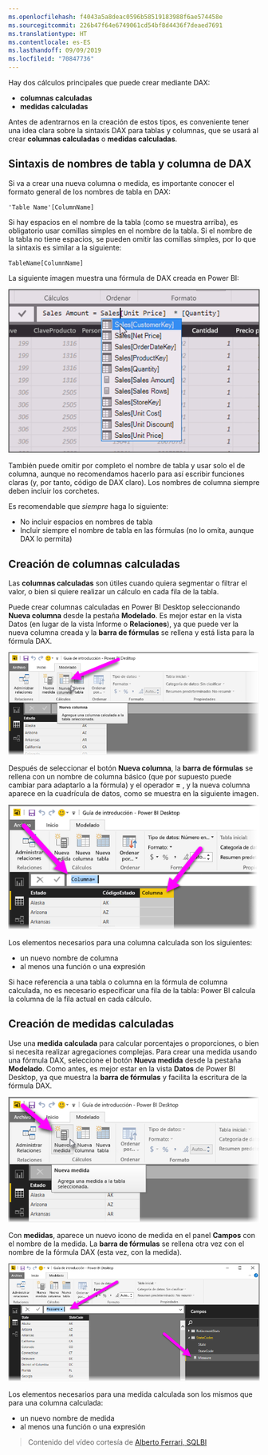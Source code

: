 ```yaml
---
ms.openlocfilehash: f4043a5a8deac0596b58519183988f6ae574458e
ms.sourcegitcommit: 226b47f64e6749061cd54bf8d4436f7deaed7691
ms.translationtype: HT
ms.contentlocale: es-ES
ms.lasthandoff: 09/09/2019
ms.locfileid: "70847736"
---
```

Hay dos cálculos principales que puede crear mediante DAX:

* **columnas calculadas**
* **medidas calculadas**

Antes de adentrarnos en la creación de estos tipos, es conveniente tener una idea clara sobre la sintaxis DAX para tablas y columnas, que se usará al crear **columnas calculadas** o **medidas calculadas**.

## <a name="dax-table-and-column-name-syntax"></a>Sintaxis de nombres de tabla y columna de DAX
Si va a crear una nueva columna o medida, es importante conocer el formato general de los nombres de tabla en DAX:

    'Table Name'[ColumnName]

Si hay espacios en el nombre de la tabla (como se muestra arriba), es obligatorio usar comillas simples en el nombre de la tabla. Si el nombre de la tabla no tiene espacios, se pueden omitir las comillas simples, por lo que la sintaxis es similar a la siguiente:

    TableName[ColumnName]

La siguiente imagen muestra una fórmula de DAX creada en Power BI:

![](media/7-2-dax-calculation-types/dax-calc-types_1.png)

También puede omitir por completo el nombre de tabla y usar solo el de columna, aunque no recomendamos hacerlo para así escribir funciones claras (y, por tanto, código de DAX claro). Los nombres de columna siempre deben incluir los corchetes.

Es recomendable que *siempre* haga lo siguiente:

* No incluir espacios en nombres de tabla
* Incluir siempre el nombre de tabla en las fórmulas (no lo omita, aunque DAX lo permita)

## <a name="creating-calculated-columns"></a>Creación de columnas calculadas
Las **columnas calculadas** son útiles cuando quiera segmentar o filtrar el valor, o bien si quiere realizar un cálculo en cada fila de la tabla.

Puede crear columnas calculadas en Power BI Desktop seleccionando **Nueva columna** desde la pestaña **Modelado**. Es mejor estar en la vista Datos (en lugar de la vista Informe o **Relaciones**), ya que puede ver la nueva columna creada y la **barra de fórmulas** se rellena y está lista para la fórmula DAX.

![](media/7-2-dax-calculation-types/dax-calc-types_2a.png)

Después de seleccionar el botón **Nueva columna**, la **barra de fórmulas** se rellena con un nombre de columna básico (que por supuesto puede cambiar para adaptarlo a la fórmula) y el operador **=** , y la nueva columna aparece en la cuadrícula de datos, como se muestra en la siguiente imagen.

![](media/7-2-dax-calculation-types/dax-calc-types_3.png)

Los elementos necesarios para una columna calculada son los siguientes:

* un nuevo nombre de columna
* al menos una función o una expresión

Si hace referencia a una tabla o columna en la fórmula de columna calculada, no es necesario especificar una fila de la tabla: Power BI calcula la columna de la fila actual en cada cálculo.

## <a name="creating-calculated-measures"></a>Creación de medidas calculadas
Use una **medida calculada** para calcular porcentajes o proporciones, o bien si necesita realizar agregaciones complejas. Para crear una medida usando una fórmula DAX, seleccione el botón **Nueva medida** desde la pestaña **Modelado**. Como antes, es mejor estar en la vista **Datos** de Power BI Desktop, ya que muestra la **barra de fórmulas** y facilita la escritura de la fórmula DAX.

![](media/7-2-dax-calculation-types/dax-calc-types_4.png)

Con **medidas**, aparece un nuevo icono de medida en el panel **Campos** con el nombre de la medida. La **barra de fórmulas** se rellena otra vez con el nombre de la fórmula DAX (esta vez, con la medida).

![](media/7-2-dax-calculation-types/dax-calc-types_5.png)

Los elementos necesarios para una medida calculada son los mismos que para una columna calculada:

* un nuevo nombre de medida
* al menos una función o una expresión

> Contenido del vídeo cortesía de [Alberto Ferrari, SQLBI](http://www.sqlbi.com/learning-dax)
> 
> 

